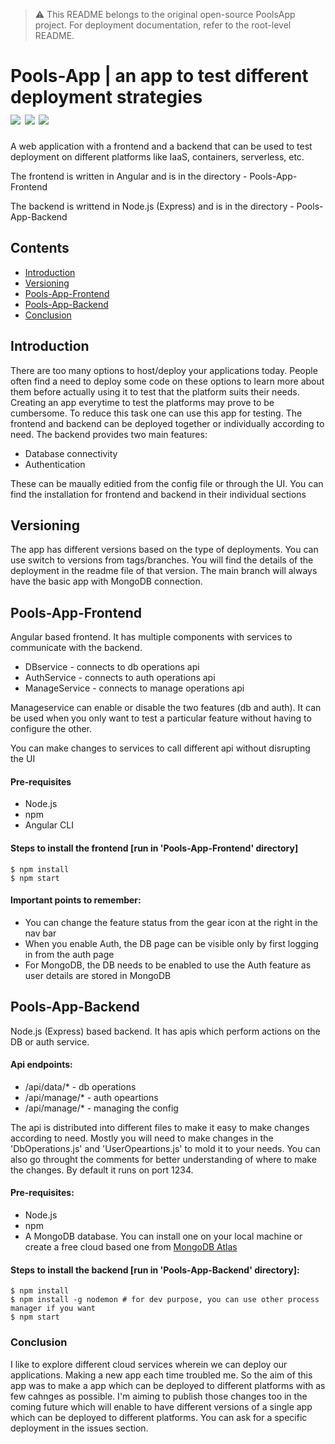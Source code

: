 > ⚠️ This README belongs to the original open-source PoolsApp project. For deployment documentation, refer to the root-level README.
# Pools-App | an app to test different deployment strategies <br /> <img src='https://img.shields.io/badge/-v10-white?style=plastic&logo=node.js'> <img src='https://img.shields.io/badge/-v10-red?style=plastic&logo=angular'> <img src='https://img.shields.io/badge/-v4.4-white?style=plastic&logo=mongodb'>

A web application with a frontend and a backend that can be used to test deployment on different platforms like IaaS, containers, serverless, etc.

The frontend is written in Angular and is in the directory - Pools-App-Frontend

The backend is writtend in Node.js (Express) and is in the directory - Pools-App-Backend

## Contents
* [Introduction](#introduction)
* [Versioning](#versioning)
* [Pools-App-Frontend](#pools-app-frontend)
* [Pools-App-Backend](#pools-app-backend)
* [Conclusion](#conclusion)

## <a name="introduction"></a>Introduction
There are too many options to host/deploy your applications today. People often find a need to deploy some code on these options to learn more about them before actually using it to test that the platform suits their needs. Creating an app everytime to test the platforms may prove to be cumbersome. To reduce this task one can use this app for testing.
The frontend and backend can be deployed together or individually according to need. The backend provides two main features:
* Database connectivity
* Authentication

These can be maually editied from the config file or through the UI. You can find the installation for frontend and backend in their individual sections

## <a name='versioning'></a> Versioning
The app has different versions based on the type of deployments. You can use switch to versions from tags/branches. You will find the details of the deployment in the readme file of that version. The main branch will always have the basic app with MongoDB connection.


## <a name="pools-app-frontend"></a> Pools-App-Frontend
Angular based frontend. It has multiple components with services to communicate with the backend.
* DBservice - connects to db operations api
* AuthService - connects to auth operations api
* ManageService - connects to manage operations api 

Manageservice can enable or disable the two features (db and auth). It can be used when you only want to test a particular feature without having to configure the other.

You can make changes to services to call different api without disrupting the UI


#### Pre-requisites
* Node.js
* npm
* Angular CLI

#### Steps to install the frontend [run in 'Pools-App-Frontend' directory]
```
$ npm install
$ npm start
```
#### Important points to remember:
* You can change the feature status from the gear icon at the right in the nav bar
* When you enable Auth, the DB page can be visible only by first logging in from the auth page
* For MongoDB, the DB needs to be enabled to use the Auth feature as user details are stored in MongoDB

## <a name="pools-app-backend"></a> Pools-App-Backend
Node.js (Express) based backend. It has apis which perform actions on the DB or auth service.

#### Api endpoints:
* /api/data/* - db operations
* /api/manage/* - auth opeartions
* /api/manage/* - managing the config

The api is distributed into different files to make it easy to make changes according to need. Mostly you will need to make changes in the 'DbOperations.js' and 'UserOpeartions.js' to mold it to your needs. You can also go throught the comments for better understanding of where to make the changes. By default it runs on port 1234.

#### Pre-requisites:
* Node.js
* npm
* A MongoDB database. You can install one on your local machine or create a free cloud based one from [MongoDB Atlas](https://www.mongodb.com/cloud/atlas)

#### Steps to install the backend [run in 'Pools-App-Backend' directory]:
```
$ npm install
$ npm install -g nodemon # for dev purpose, you can use other process manager if you want
$ npm start
```

### <a name="conclusion"></a> Conclusion
I like to explore different cloud services wherein we can deploy our applications. Making a new app each time troubled me. So the aim of this app was to make a app which can be deployed to different platforms with as few cahnges as possible. I'm aiming to publish those changes too in the coming future which will enable to have different versions of a single app which can be deployed to different platforms. You can ask for a specific deployment in the issues section.


